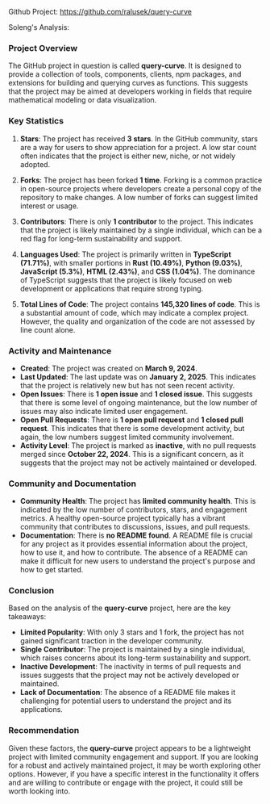 Github Project: https://github.com/ralusek/query-curve

Soleng's Analysis:

### Project Overview

The GitHub project in question is called **query-curve**. It is designed to provide a collection of tools, components, clients, npm packages, and extensions for building and querying curves as functions. This suggests that the project may be aimed at developers working in fields that require mathematical modeling or data visualization.

### Key Statistics

1. **Stars**: The project has received **3 stars**. In the GitHub community, stars are a way for users to show appreciation for a project. A low star count often indicates that the project is either new, niche, or not widely adopted.

2. **Forks**: The project has been forked **1 time**. Forking is a common practice in open-source projects where developers create a personal copy of the repository to make changes. A low number of forks can suggest limited interest or usage.

3. **Contributors**: There is only **1 contributor** to the project. This indicates that the project is likely maintained by a single individual, which can be a red flag for long-term sustainability and support.

4. **Languages Used**: The project is primarily written in **TypeScript (71.71%)**, with smaller portions in **Rust (10.49%)**, **Python (9.03%)**, **JavaScript (5.3%)**, **HTML (2.43%)**, and **CSS (1.04%)**. The dominance of TypeScript suggests that the project is likely focused on web development or applications that require strong typing.

5. **Total Lines of Code**: The project contains **145,320 lines of code**. This is a substantial amount of code, which may indicate a complex project. However, the quality and organization of the code are not assessed by line count alone.

### Activity and Maintenance

- **Created**: The project was created on **March 9, 2024**.
- **Last Updated**: The last update was on **January 2, 2025**. This indicates that the project is relatively new but has not seen recent activity.
- **Open Issues**: There is **1 open issue** and **1 closed issue**. This suggests that there is some level of ongoing maintenance, but the low number of issues may also indicate limited user engagement.
- **Open Pull Requests**: There is **1 open pull request** and **1 closed pull request**. This indicates that there is some development activity, but again, the low numbers suggest limited community involvement.
- **Activity Level**: The project is marked as **inactive**, with no pull requests merged since **October 22, 2024**. This is a significant concern, as it suggests that the project may not be actively maintained or developed.

### Community and Documentation

- **Community Health**: The project has **limited community health**. This is indicated by the low number of contributors, stars, and engagement metrics. A healthy open-source project typically has a vibrant community that contributes to discussions, issues, and pull requests.
- **Documentation**: There is **no README found**. A README file is crucial for any project as it provides essential information about the project, how to use it, and how to contribute. The absence of a README can make it difficult for new users to understand the project's purpose and how to get started.

### Conclusion

Based on the analysis of the **query-curve** project, here are the key takeaways:

- **Limited Popularity**: With only 3 stars and 1 fork, the project has not gained significant traction in the developer community.
- **Single Contributor**: The project is maintained by a single individual, which raises concerns about its long-term sustainability and support.
- **Inactive Development**: The inactivity in terms of pull requests and issues suggests that the project may not be actively developed or maintained.
- **Lack of Documentation**: The absence of a README file makes it challenging for potential users to understand the project and its applications.

### Recommendation

Given these factors, the **query-curve** project appears to be a lightweight project with limited community engagement and support. If you are looking for a robust and actively maintained project, it may be worth exploring other options. However, if you have a specific interest in the functionality it offers and are willing to contribute or engage with the project, it could still be worth looking into.